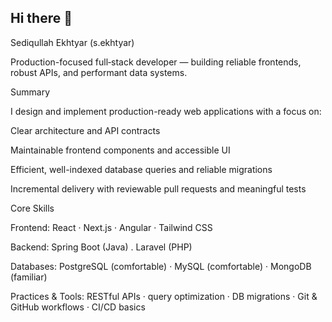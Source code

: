 ## Hi there 👋

Sediqullah Ekhtyar (s.ekhtyar)

Production-focused full‑stack developer — building reliable frontends, robust APIs, and performant data systems.

     

Summary

I design and implement production-ready web applications with a focus on:

Clear architecture and API contracts

Maintainable frontend components and accessible UI

Efficient, well-indexed database queries and reliable migrations

Incremental delivery with reviewable pull requests and meaningful tests

Core Skills

Frontend: React · Next.js · Angular · Tailwind CSS 

Backend: Spring Boot (Java) . Laravel (PHP)

Databases: PostgreSQL (comfortable) · MySQL (comfortable) · MongoDB (familiar)

Practices & Tools: RESTful APIs · query optimization · DB migrations · Git & GitHub workflows · CI/CD basics
<!--
**SediqullahEK/SediqullahEK** is a ✨ _special_ ✨ repository because its `README.md` (this file) appears on your GitHub profile.

Here are some ideas to get you started:

- 🔭 I’m currently working on ...
- 🌱 I’m currently learning ...
- 👯 I’m looking to collaborate on ...
- 🤔 I’m looking for help with ...
- 💬 Ask me about ...
- 📫 How to reach me: ...
- 😄 Pronouns: ...
- ⚡ Fun fact: ...
-->
